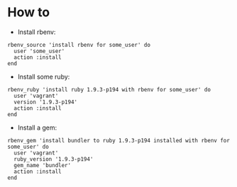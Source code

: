 # How to

- Install rbenv:

```
rbenv_source 'install rbenv for some_user' do
  user 'some_user'
  action :install
end
```

- Install some ruby:

```
rbenv_ruby 'install ruby 1.9.3-p194 with rbenv for some_user' do
  user 'vagrant'
  version '1.9.3-p194'
  action :install
end
```

- Install a gem:

```
rbenv_gem 'install bundler to ruby 1.9.3-p194 installed with rbenv for some_user' do
  user 'vagrant'
  ruby_version '1.9.3-p194'
  gem_name 'bundler'
  action :install
end
```
